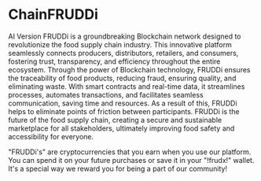 # ChainFRUDDi
AI Version
FRUDDi is a groundbreaking Blockchain network designed to revolutionize the food supply chain industry. This innovative platform seamlessly connects producers, distributors, retailers, and consumers, fostering trust, transparency, and efficiency throughout the entire ecosystem. Through the power of Blockchain technology, FRUDDi ensures the traceability of food products, reducing fraud, ensuring quality, and eliminating waste. With smart contracts and real-time data, it streamlines processes, automates transactions, and facilitates seamless communication, saving time and resources. As a result of this, FRUDDi helps to eliminate points of friction between participants. FRUDDi is the future of the food supply chain, creating a secure and sustainable marketplace for all stakeholders, ultimately improving food safety and accessibility for everyone. 

"FRUDDi's" are cryptocurrencies that you earn when you use our platform.
You can spend it on your future purchases or save it in your "!frudx!" wallet.
It's a special way we reward you for being a part of our community!
